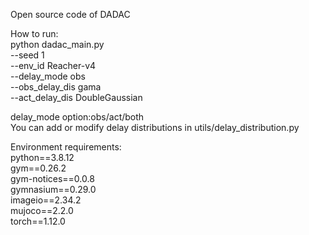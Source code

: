 Open source code of DADAC

How to run: \
python dadac_main.py \
--seed 1 \
--env_id Reacher-v4 \
--delay_mode obs \
--obs_delay_dis gama \
--act_delay_dis DoubleGaussian 

delay_mode option:obs/act/both \
You can add or modify delay distributions in utils/delay_distribution.py 

Environment requirements: \
python==3.8.12 \
gym==0.26.2 \
gym-notices==0.0.8 \
gymnasium==0.29.0 \
imageio==2.34.2 \
mujoco==2.2.0 \
torch==1.12.0 

